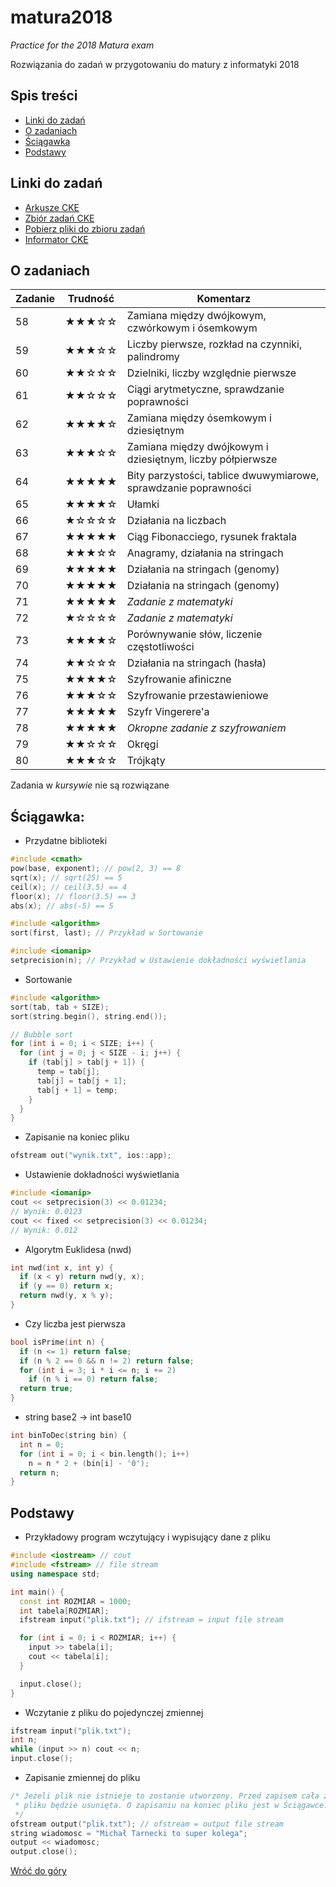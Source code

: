 <a name="start"></a>
# matura2018
*Practice for the 2018 Matura exam*

Rozwiązania do zadań w przygotowaniu do matury z informatyki 2018

## Spis treści
* [Linki do zadań](#linki)
* [O zadaniach](#zadania)
* [Ściągawka](#sciagawka)
* [Podstawy](#podstawy)

<a name="linki"></a>
## Linki do zadań

* [Arkusze CKE](https://cke.gov.pl/egzamin-maturalny/egzamin-w-nowej-formule/arkusze/)
* [Zbiór zadań CKE](https://cke.gov.pl/images/_EGZAMIN_MATURALNY_OD_2015/Materialy/Zbiory_zadan/Matura_Zbi%C3%B3r_zada%C5%84_Informatyka.pdf)
* [Pobierz pliki do zbioru zadań](https://cke.gov.pl/images/_EGZAMIN_MATURALNY_OD_2015/Materialy/Zbiory_zadan/inf-pr-dane.zip)
* [Informator CKE](https://cke.gov.pl/images/_EGZAMIN_MATURALNY_OD_2015/Informatory/2015/Informatyka.pdf)

<a name="zadania"></a>
## O zadaniach

Zadanie | Trudność | Komentarz
------- | -------- | ---------
58 | ★★★☆☆ | Zamiana między dwójkowym, czwórkowym i ósemkowym
59 | ★★★☆☆ | Liczby pierwsze, rozkład na czynniki, palindromy
60 | ★★☆☆☆ | Dzielniki, liczby względnie pierwsze
61 | ★★☆☆☆ | Ciągi arytmetyczne, sprawdzanie poprawności
62 | ★★★★☆ | Zamiana między ósemkowym i dziesiętnym
63 | ★★★☆☆ | Zamiana między dwójkowym i dziesiętnym, liczby półpierwsze
64 | ★★★★★ | Bity parzystości, tablice dwuwymiarowe, sprawdzanie poprawności
65 | ★★★★☆ | Ułamki
66 | ★☆☆☆☆ | Działania na liczbach
67 | ★★★★★ | Ciąg Fibonacciego, rysunek fraktala
68 | ★★★☆☆ | Anagramy, działania na stringach
69 | ★★★★★ | Działania na stringach (genomy)
70 | ★★★★★ | Działania na stringach (genomy)
71 | ★★★★★ | *Zadanie z matematyki*
72 | ★☆☆☆☆ | *Zadanie z matematyki*
73 | ★★★★☆ | Porównywanie słów, liczenie częstotliwości
74 | ★★☆☆☆ | Działania na stringach (hasła)
75 | ★★★★☆ | Szyfrowanie afiniczne
76 | ★★★☆☆ | Szyfrowanie przestawieniowe
77 | ★★★★★ | Szyfr Vingerere'a
78 | ★★★★★ | *Okropne zadanie z szyfrowaniem*
79 | ★★☆☆☆ | Okręgi
80 | ★★★☆☆ | Trójkąty

Zadania w *kursywie* nie są rozwiązane

<a name="sciagawka"></a>
## Ściągawka:

- Przydatne biblioteki
```c++
#include <cmath>
pow(base, exponent); // pow(2, 3) == 8
sqrt(x); // sqrt(25) == 5
ceil(x); // ceil(3.5) == 4
floor(x); // floor(3.5) == 3
abs(x); // abs(-5) == 5

#include <algorithm>
sort(first, last); // Przykład w Sortowanie

#include <iomanip>
setprecision(n); // Przykład w Ustawienie dokładności wyświetlania
```

- Sortowanie
```c++
#include <algorithm>
sort(tab, tab + SIZE);
sort(string.begin(), string.end());

// Bubble sort
for (int i = 0; i < SIZE; i++) {
  for (int j = 0; j < SIZE - i; j++) {
    if (tab[j] > tab[j + 1]) {
      temp = tab[j];
      tab[j] = tab[j + 1];
      tab[j + 1] = temp;
    }
  }
}
```

- Zapisanie na koniec pliku
```c++
ofstream out("wynik.txt", ios::app);
```

- Ustawienie dokładności wyświetlania
```c++
#include <iomanip>
cout << setprecision(3) << 0.01234;
// Wynik: 0.0123
cout << fixed << setprecision(3) << 0.01234;
// Wynik: 0.012
```

- Algorytm Euklidesa (nwd)
```c++
int nwd(int x, int y) {
  if (x < y) return nwd(y, x);
  if (y == 0) return x;
  return nwd(y, x % y);
}
```

- Czy liczba jest pierwsza
```c++
bool isPrime(int n) {
  if (n <= 1) return false;
  if (n % 2 == 0 && n != 2) return false;
  for (int i = 3; i * i <= n; i += 2)
    if (n % i == 0) return false;
  return true;
}
```

- string base2 -> int base10
```c++
int binToDec(string bin) {
  int n = 0;
  for (int i = 0; i < bin.length(); i++)
    n = n * 2 + (bin[i] - '0');
  return n;
}
```

<a name="podstawy"></a>
## Podstawy

- Przykładowy program wczytujący i wypisujący dane z pliku
```c++
#include <iostream> // cout
#include <fstream> // file stream
using namespace std;

int main() {
  const int ROZMIAR = 1000;
  int tabela[ROZMIAR];
  ifstream input("plik.txt"); // ifstream = input file stream

  for (int i = 0; i < ROZMIAR; i++) {
    input >> tabela[i];
    cout << tabela[i];
  }

  input.close();
}
```

- Wczytanie z pliku do pojedynczej zmiennej
```c++
ifstream input("plik.txt");
int n;
while (input >> n) cout << n;
input.close();
```

- Zapisanie zmiennej do pliku
```c++
/* Jeżeli plik nie istnieje to zostanie utworzony. Przed zapisem cała zawartość 
 * pliku będzie usunięta. O zapisaniu na koniec pliku jest w Ściągawce. 
 */
ofstream output("plik.txt"); // ofstream = output file stream
string wiadomosc = "Michał Tarnecki to super kolega";
output << wiadomosc;
output.close();
```

[Wróć do góry](#start)